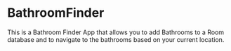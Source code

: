 # BathroomFinder
This is a Bathroom Finder App that allows you to add Bathrooms to a Room database and to navigate to the bathrooms based on your current location.
